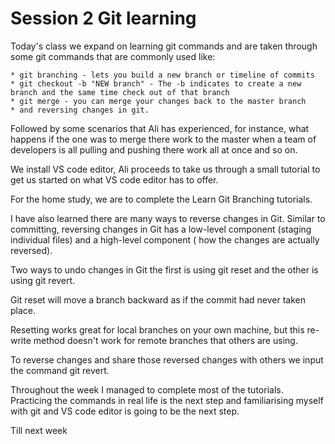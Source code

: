 

# Session 2 Git learning

Today's class we expand on learning git commands and are taken through some git commands that are commonly used like:

    * git branching - lets you build a new branch or timeline of commits
    * git checkout -b "NEW branch" - The -b indicates to create a new branch and the same time check out of that branch
    * git merge - you can merge your changes back to the master branch
    * and reversing changes in git. 
    
Followed by some scenarios that Ali has experienced, for instance, what happens if the one was to merge there work to
the master when a team of developers is all pulling and pushing there work all at once and so on.

We install VS code editor, Ali proceeds to take us through a small tutorial to get us started on what VS code editor 
has to offer.

For the home study, we are to complete the Learn Git Branching tutorials.

I have also learned there are many ways to reverse changes in Git. Similar to committing, reversing changes in Git has 
a low-level component (staging individual files) and a high-level component ( how the changes are actually reversed).

Two ways to undo changes in Git the first is using git reset and the other is using git revert.

Git reset will move a branch backward as if the commit had never taken place.

Resetting works great for local branches on your own machine, but this re-write method doesn't work for remote branches 
that others are using.

To reverse changes and share those reversed changes with others we input the command git revert.

Throughout the week I managed to complete most of the tutorials. Practicing the commands in real life is the next step 
and familiarising myself with git and VS code editor is going to be the next step.

Till next week

